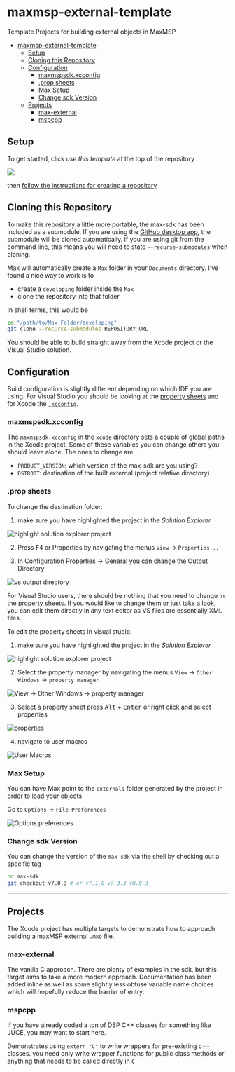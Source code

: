 # maxmsp-external-template

Template Projects for building external objects in MaxMSP

<!-- TOC depthFrom:1 depthTo:6 withLinks:1 updateOnSave:1 orderedList:0 -->

- [maxmsp-external-template](#maxmsp-external-template)
	- [Setup](#setup)
	- [Cloning this Repository](#cloning-this-repository)
	- [Configuration](#configuration)
		- [maxmspsdk.xcconfig](#maxmspsdkxcconfig)
		- [.prop sheets](#prop-sheets)
		- [Max Setup](#max-setup)
		- [Change sdk Version](#change-sdk-version)
	- [Projects](#projects)
		- [max-external](#max-external)
		- [mspcpp](#mspcpp)

<!-- /TOC -->

## Setup

To get started, click _use this template_ at the top of the repository

![](https://help.github.com/assets/images/help/repository/use-this-template-button.png)

then [follow the instructions for creating a repository](https://help.github.com/en/github/creating-cloning-and-archiving-repositories/creating-a-repository-from-a-template)

## Cloning this Repository

To make this repository a little more portable, the max-sdk has been included as a submodule. If you are using the [GitHub desktop app](https://desktop.github.com), the submodule will be cloned automatically. If you are using git from the command line, this means you will need to state `--recurse-submodules` when cloning.

Max will automatically create a `Max` folder in your `Documents` directory. I've found a nice way to work is to

- create a `developing` folder inside the `Max`
- clone the repository into that folder

In shell terms, this would be

```sh
cd "/path/to/Max Folder/developing"
git clone --recurse-submodules REPOSITORY_URL
```

You should be able to build straight away from the Xcode project or the Visual Studio solution.

## Configuration

Build configuration is slightly different depending on which IDE you are using. For Visual Studio you should be looking at the [property sheets](https://docs.microsoft.com/en-us/cpp/build/working-with-project-properties?view=vs-2019) and for Xcode the [`.xcconfig`](https://nshipster.com/xcconfig/).

### maxmspsdk.xcconfig

The `maxmspsdk.xcconfig` in the `xcode` directory sets a couple of global paths in the Xcode project. Some of these variables you can change others you should leave alone. The ones to change are

- `PRODUCT_VERSION`: which version of the max-sdk are you using?
- `DSTROOT`: destination of the built external (project relative directory)

### .prop sheets

To change the destination folder:

1. make sure you have highlighted the project in the _Solution Explorer_

![highlight solution explorer project](images/highlight_project.png)

2. Press <kbd>F4</kbd> or Properties by navigating the menus `View` -> `Properties...`

3. In Configuration Properties -> General you can change the Output Directory

![vs output directory](images/output-directory.png)

For Visual Studio users, there should be nothing that you need to change in the property sheets. If you would like to change them or just take a look, you can edit them directly in any text editor as VS files are essentially XML files.

To edit the property sheets in visual studio:

1. make sure you have highlighted the project in the _Solution Explorer_

![highlight solution explorer project](images/highlight_project.png)

2. Select the property manager by navigating the menus `View` -> `Other Windows` -> `property manager`

![View -> Other Windows -> property manager](property-manager-nav.png)

3. Select a property sheet press <kbd>Alt</kbd> + <kbd>Enter</kbd> or right click and select properties

![properties](images/prop-sheet-props.png)

4. navigate to user macros

![User Macros](images/user-macros.png)


### Max Setup

You can have Max point to the `externals` folder generated by the project in order to load your objects

Go to `Options` -> `File Preferences`

![Options preferences](images/max-file-pref.png)

### Change sdk Version

You can change the version of the `max-sdk` via the shell by checking out a specific tag

```sh
cd max-sdk
git checkout v7.0.3 # or v7.1.0 v7.3.3 v8.0.3
```

***

## Projects

The Xcode project has multiple targets to demonstrate how to approach building a maxMSP external `.mxo` file.

### max-external

The vanilla C approach. There are plenty of examples in the sdk, but this target aims to take a more modern approach. Documentation has been added inline as well as some slightly less obtuse variable name choices which will hopefully reduce the barrier of entry.

### mspcpp

If you have already coded a ton of DSP C++ classes for something like JUCE, you may want to start here.

Demonstrates using `extern "C"` to write wrappers for pre-existing c++ classes. you need only write wrapper functions for public class methods or anything that needs to be called directly in `C`
